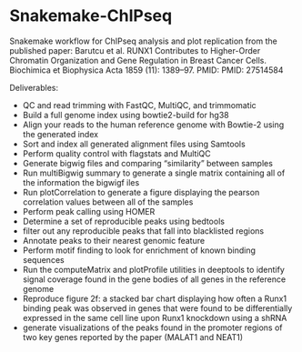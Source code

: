 # Snakemake-ChIPseq
Snakemake workflow for ChIPseq analysis and plot replication from the published paper: Barutcu et al. RUNX1 Contributes to Higher-Order Chromatin Organization and Gene Regulation in Breast Cancer Cells. Biochimica et Biophysica Acta 1859 (11): 1389–97. PMID: PMID: 27514584

Deliverables:
  - QC and read trimming with FastQC, MultiQC, and trimmomatic
  - Build a full genome index using bowtie2-build for hg38
  - Align your reads to the human reference genome with Bowtie-2 using the generated index
  - Sort and index all generated alignment files using Samtools
  - Perform quality control with flagstats and MultiQC
  - Generate bigwig files and comparing “similarity” between samples
  - Run multiBigwig summary to generate a single matrix containing all of the information the bigwigf iles
  - Run plotCorrelation to generate a figure displaying the pearson correlation values between all of the samples
  - Perform peak calling using HOMER
  - Determine a set of reproducible peaks using bedtools
  - filter out any reproducible peaks that fall into blacklisted regions
  - Annotate peaks to their nearest genomic feature
  - Perform motif finding to look for enrichment of known binding sequences
  - Run the computeMatrix and plotProfile utilities in deeptools to identify signal coverage found in the gene bodies of all genes in the reference genome
  - Reproduce figure 2f: a stacked bar chart displaying how often a Runx1 binding peak was observed in genes that were found to be differentially expressed in the same cell line upon Runx1 knockdown using a shRNA
  - generate visualizations of the peaks found in the promoter regions of two key genes reported by the paper (MALAT1 and NEAT1)
